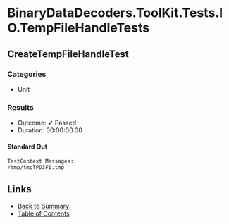 # BinaryDataDecoders.ToolKit.Tests.IO.TempFileHandleTests

## CreateTempFileHandleTest

### Categories

* Unit

### Results

* Outcome: ✔ Passed
* Duration: 00:00:00.00

#### Standard Out

```
TestContext Messages:
/tmp/tmplPD3Fi.tmp
```

## Links

* [Back to Summary](../Summary.md)
* [Table of Contents](../../TOC.md)
